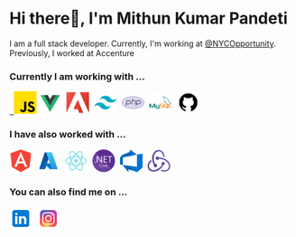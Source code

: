 <h1 align="left">Hi there👋, I'm Mithun Kumar Pandeti</h1>
<p align="left">I am a full stack developer. Currently, I'm working at <a href="https://github.com/NYCOpportunity">@NYCOpportunity</a>. Previously, I worked at Accenture</p>

<h3>Currently I am working with ...</h3>

<p align="left">
  <a href="https://developer.mozilla.org/en-US/docs/Web/JavaScript" target="_blank" rel="noreferrer">&nbsp; <img src="./Icons/js_icon.png" alt="javascript" width="40" height="40"/></a>
  <a href="https://vuejs.org/" target="_blank" rel="noreferrer" style="padding-right:5px"> <img src="./Icons/vuejs-icon.png" alt="vuejs" width="40" height="40"/></a>
  <a href="https://business.adobe.com/products/experience-manager/sites/aem-sites.html" target="_blank" rel="noreferrer" style="padding-right:5px"> <img src="./Icons/aem-logo.png" alt="aem" width="40" height="40"/></a>
  <a href="https://tailwindcss.com/" target="_blank" rel="noreferrer" style="padding-right:5px"> <img src="./Icons/tailwind-css-icon.png" alt="tailwind" width="40" height="40"/></a>
  <a href="https://www.php.net" target="_blank" rel="noreferrer" style="padding-right:5px"> <img src="./Icons/php-icon.png" alt="php" width="40" height="40"/></a>
  <a href="https://www.mysql.com/" target="_blank" rel="noreferrer" style="padding-right:5px"> <img src="./Icons/mysql-icon.png" alt="mysql" width="40" height="40"/></a>
  <a href="https://github.com/" target="_blank" rel="noreferrer" style="padding-right:5px"> <img src="./Icons/github-icon.png" alt="github" width="40" height="40"/></a>
</p>

<h3>I have also worked with ...</h3>

<p align="left"> 
  <a href="https://angular.io" target="_blank" rel="noreferrer" style="padding-right:5px"> <img src="./Icons/angular-icon.png" alt="angular" width="40" height="40"/></a>
  <a href="https://azure.microsoft.com/en-in/" target="_blank" rel="noreferrer" style="padding-right:5px"> <img src="./Icons/azure-icon.png" alt="azure" width="40" height="40"/></a>
  <a href="https://reactjs.org/" target="_blank" rel="noreferrer" style="padding-right:5px"> <img src="./Icons/react-js-icon.png" alt="react" width="40" height="40"/></a>
  <a href="https://learn.microsoft.com/en-us/aspnet/core/getting-started/" target="_blank" rel="noreferrer" style="padding-right:5px"> <img src="./Icons/NET_Core_Logo.png" alt="Dotnetcore" width="40" height="40"/></a>
  <a href="https://azure.microsoft.com/en-us/products/devops" target="_blank" rel="noreferrer" style="padding-right:5px"> <img src="./Icons/AzDo-icon.png" alt="AzDo" width="40" height="40"/></a>
  <a href="https://redux.js.org/" target="_blank" rel="noreferrer" style="padding-right:5px"> <img src="./Icons/redux-logo.png" alt="redux" width="40" height="40"/></a>
</p>

<h3>You can also find me on ...</h3>

<p align="left">
  <a href="https://linkedin.com/in/mithunkumarpandeti" target="blank" style="padding-right:5px"><img align="center" src="./Icons/linkedin-logo.png" alt="mithunkumarpandeti" height="40" width="40" /></a>
  <a href="https://instagram.com/mithunkumar_pandeti" target="blank" style="padding-right:5px"><img align="center" src="./Icons/instagram-logo.png" alt="mithunkumarpandeti" height="40" width="40" /></a>
</p>

